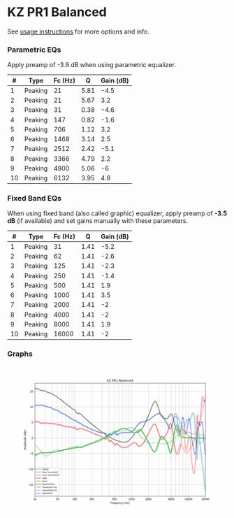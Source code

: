 # KZ PR1 Balanced
See [usage instructions](https://github.com/jaakkopasanen/AutoEq#usage) for more options and info.

### Parametric EQs
Apply preamp of -3.9 dB when using parametric equalizer.

|   # | Type    |   Fc (Hz) |    Q |   Gain (dB) |
|-----|---------|-----------|------|-------------|
|   1 | Peaking |        21 | 5.81 |        -4.5 |
|   2 | Peaking |        21 | 5.67 |         3.2 |
|   3 | Peaking |        31 | 0.38 |        -4.6 |
|   4 | Peaking |       147 | 0.82 |        -1.6 |
|   5 | Peaking |       706 | 1.12 |         3.2 |
|   6 | Peaking |      1468 | 3.14 |         2.5 |
|   7 | Peaking |      2512 | 2.42 |        -5.1 |
|   8 | Peaking |      3366 | 4.79 |         2.2 |
|   9 | Peaking |      4900 | 5.06 |        -6   |
|  10 | Peaking |      6132 | 3.95 |         4.8 |

### Fixed Band EQs
When using fixed band (also called graphic) equalizer, apply preamp of **-3.5 dB** (if available) and set gains manually with these parameters.

|   # | Type    |   Fc (Hz) |    Q |   Gain (dB) |
|-----|---------|-----------|------|-------------|
|   1 | Peaking |        31 | 1.41 |        -5.2 |
|   2 | Peaking |        62 | 1.41 |        -2.6 |
|   3 | Peaking |       125 | 1.41 |        -2.3 |
|   4 | Peaking |       250 | 1.41 |        -1.4 |
|   5 | Peaking |       500 | 1.41 |         1.9 |
|   6 | Peaking |      1000 | 1.41 |         3.5 |
|   7 | Peaking |      2000 | 1.41 |        -2   |
|   8 | Peaking |      4000 | 1.41 |        -2   |
|   9 | Peaking |      8000 | 1.41 |         1.9 |
|  10 | Peaking |     16000 | 1.41 |        -2   |

### Graphs
![](./KZ%20PR1%20Balanced.png)
